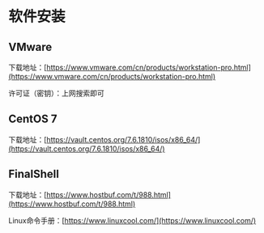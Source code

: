 # 软件安装

## VMware

下载地址：[https://www.vmware.com/cn/products/workstation-pro.html](https://www.vmware.com/cn/products/workstation-pro.html)

许可证（密钥）：上网搜索即可



## CentOS 7

下载地址：[https://vault.centos.org/7.6.1810/isos/x86_64/](https://vault.centos.org/7.6.1810/isos/x86_64/)



## FinalShell

下载地址：[https://www.hostbuf.com/t/988.html](https://www.hostbuf.com/t/988.html)

Linux命令手册：[https://www.linuxcool.com/](https://www.linuxcool.com/)
